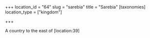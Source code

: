 +++
location_id = "64"
slug = "sarebia"
title = "Sarebia"
[taxonomies]
location_type = ["kingdom"]

+++

A country to the east of \[location:39\]
